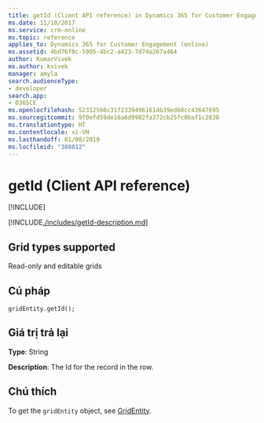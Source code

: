 ```yaml
---
title: getId (Client API reference) in Dynamics 365 for Customer Engagement| MicrosoftDocs
ms.date: 11/10/2017
ms.service: crm-online
ms.topic: reference
applies_to: Dynamics 365 for Customer Engagement (online)
ms.assetid: 4bd76f0c-5905-4bc2-a423-7d74a267a464
author: KumarVivek
ms.author: kvivek
manager: amyla
search.audienceType:
- developer
search.app:
- D365CE
ms.openlocfilehash: 52312566c31f23394961614b39ed60cc43647695
ms.sourcegitcommit: 9f0efd59de16a6d9902fa372cb25fc0baf1c2838
ms.translationtype: HT
ms.contentlocale: vi-VN
ms.lasthandoff: 01/08/2019
ms.locfileid: "388012"
---
```

# <a name="getid-client-api-reference"></a>getId (Client API reference)

[!INCLUDE[](../../../../../includes/cc_applies_to_update_9_0_0.md)]

[!INCLUDE[./includes/getId-description.md](./includes/getId-description.md)]

## <a name="grid-types-supported"></a>Grid types supported

Read-only and editable grids

## <a name="syntax"></a>Cú pháp

`gridEntity.getId();`

## <a name="return-value"></a>Giá trị trả lại

**Type**: String

**Description**: The Id for the record in the row.

## <a name="remarks"></a>Chú thích

To get the `gridEntity` object, see [GridEntity](../gridentity.md). 

